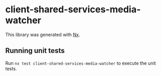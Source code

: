 # client-shared-services-media-watcher

This library was generated with [Nx](https://nx.dev).

## Running unit tests

Run `nx test client-shared-services-media-watcher` to execute the unit tests.
